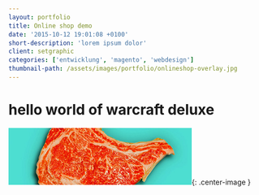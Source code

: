 ```yaml
---
layout: portfolio
title: Online shop demo
date: '2015-10-12 19:01:08 +0100'
short-description: 'lorem ipsum dolor'
client: setgraphic
categories: ['entwicklung', 'magento', 'webdesign']
thumbnail-path: /assets/images/portfolio/onlineshop-overlay.jpg
---
```


# hello world of warcraft deluxe

![ear tag](/assets/members/snoop-bg.jpg){: .center-image }
